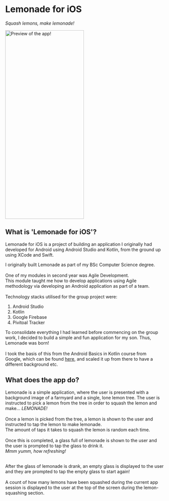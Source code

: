 # Lemonade for iOS
*Squash lemons, make lemonade!*


<img src="https://github.com/user-attachments/assets/0da0a5c4-6eb2-4695-98ec-c2e9ad80571b" width="250" height="600" alt="Preview of the app!">

## What is 'Lemonade for iOS'?
Lemonade for iOS is a project of building an application I originally had developed for Android using Android Studio and Kotlin, from the ground up using XCode and Swift.

I originally built Lemonade as part of my BSc Computer Science degree. 
<br><br>One of my modules in second year was Agile Development. 
<br>This module taught me how to develop applications using Agile methodology via developing an Android application as part of a team.
<br><br>Technology stacks utilised for the group project were:
1) Android Studio
2) Kotlin
3) Google Firebase
4) Pivitoal Tracker

To consolidate everything I had learned before commencing on the group work, I decided to build a simple and fun application for my son. Thus, Lemonade was born!
<br><br> I took the basis of this from the Android Basics in Kotlin course from Google, which can be found [here](https://developer.android.com/courses/android-basics-compose/course), and scaled it up from there to have a different background etc.

## What does the app do?
Lemonade is a simple application, where the user is presented with a background image of a farmyard and a single, lone lemon tree. The user is instructed to pick a lemon from the tree in order to squash the lemon and make... *LEMONADE!*
<br><br>Once a lemon is picked from the tree, a lemon is shown to the user and instructed to tap the lemon to make lemonade. 
<br>The amount of taps it takes to squash the lemon is random each time. 
<br><br>Once this is completed, a glass full of lemonade is shown to the user and the user is prompted to tap the glass to drink it.
<br>*Mmm yumm, how refreshing!*

<br>After the glass of lemonade is drank, an empty glass is displayed to the user and they are prompted to tap the empty glass to start again!
<br><br>A count of how many lemons have been squashed during the current app session is displayed to the user at the top of the screen during the lemon-squashing section.



